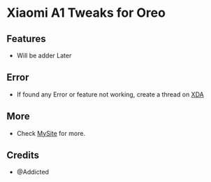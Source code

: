 # Xiaomi A1 Tweaks for Oreo

## Features
 - Will be adder Later

## Error
 - If found any Error or feature not working, create a thread on [XDA](https://forum.xda-developers.com/mi-a1/help)
## More
 - Check [MySite](https://addicted.tk/) for more.
## Credits
- @Addicted
